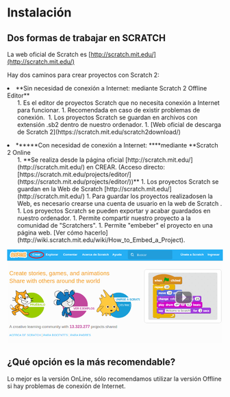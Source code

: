 
# Instalación

## Dos formas de trabajar en SCRATCH

La web oficial de Scratch es [http://scratch.mit.edu/](http://scratch.mit.edu/)

Hay dos caminos para crear proyectos con Scratch 2:

<li>**Sin necesidad de conexión a Internet: mediante Scratch 2 Offline Editor**
<ul>
1. Es el editor de proyectos Scratch que no necesita conexión a Internet para funcionar.
1. Recomendada en caso de existir problemas de conexión. 
1. Los proyectos Scratch se guardan en archivos con extensión .sb2 dentro de nuestro ordenador.
1. [Web oficial de descarga de Scratch 2](https://scratch.mit.edu/scratch2download/)
</ul>
</li>
<li>******Con necesidad de conexión a Internet: ****mediante **Scratch 2 Online
<ul>
1. **Se realiza desde la página oficial [http://scratch.mit.edu/](http://scratch.mit.edu/) en CREAR. (Acceso directo: [https://scratch.mit.edu/projects/editor/](https://scratch.mit.edu/projects/editor/))**
1. Los proyectos Scratch se guardan en la Web de Scratch [http://scratch.mit.edu/](http://scratch.mit.edu/)
1. Para guardar los proyectos realizadosen la Web, es necesario crearse una cuenta de usuario en la web de Scratch .
1. Los proyectos Scratch se pueden exportar y acabar guardados en nuestro ordenador.
1. Permite compartir nuestro proyecto a la comunidad de "Scratchers".
1. Permite "embeber" el proyecto en una página web. [Ver cómo hacerlo](http://wiki.scratch.mit.edu/wiki/How_to_Embed_a_Project).
</ul>
</li>

![](img/Seleccion_005.png)
## **¿Qué opción es la más recomendable?**

Lo mejor es la versión OnLine, sólo recomendamos utilizar la versión Offline si hay problemas de conexión de Internet.

